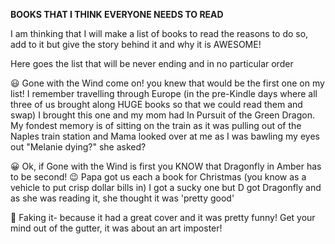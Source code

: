 **BOOKS THAT I THINK EVERYONE NEEDS TO READ**

I am thinking that I will make a list of books to read the reasons to do so, add to it but give the story behind it and why it is AWESOME!


Here goes the list that will be never ending and in no particular order

:smiley: Gone with the Wind
come on! you knew that would be the first one on my list! I remember travelling through Europe (in the pre-Kindle days where all three of us brought along HUGE books so that we could read them and swap) I brought this one and my mom had In Pursuit of the Green Dragon. My fondest memory is of sitting on the train as it was pulling out of the Naples train station and Mama looked over at me as I was bawling my eyes out "Melanie dying?" she asked?

:grinning: Ok, if Gone with the Wind is first you KNOW that Dragonfly in Amber has to be second! :wink: Papa got us each a book for Christmas (you know as a vehicle to put crisp dollar bills in) I got a sucky one but D got Dragonfly and as she was reading it, she thought it was 'pretty good'

:rofl: Faking it- because it had a great cover and it was pretty funny! Get your mind out of the gutter, it was about an art imposter!
